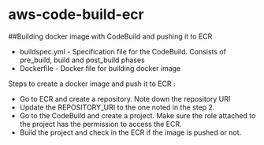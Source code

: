# aws-code-build-ecr
##Building docker image with CodeBuild and pushing it to ECR
- buildspec.yml - Specification file for the CodeBuild. Consists of pre_build, build and post_build phases
- Dockerfile - Docker file for building docker image

Steps to create a docker image and push it to ECR :
* Go to ECR and create a repository. Note down the repository URI
* Update the REPOSITORY_URI to the one noted in the step 2.
* Go to the CodeBuild and create a project. Make sure the role attached to the project has the permission to access the ECR.
* Build the project and check in the ECR if the image is pushed or not.
